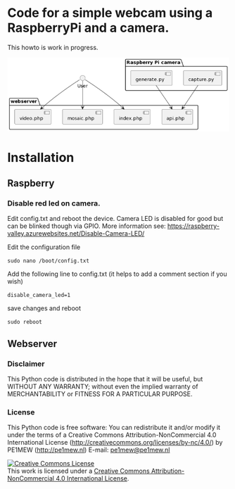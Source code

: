 # Code for a simple webcam using a RaspberryPi and a camera.

This howto is work in progress. 

![componentDiagram](images/componentDiagram.png)



# Installation

## Raspberry

### Disable red led on camera.

Edit config.txt and reboot the device. Camera LED is disabled for good but can be blinked though via GPIO. 
More information see: https://raspberry-valley.azurewebsites.net/Disable-Camera-LED/

Edit the configuration file
```
sudo nano /boot/config.txt
```
Add the following line to config.txt (it helps to add a comment section if you wish)
```
disable_camera_led=1
```
save changes and reboot
```
sudo reboot
```

## Webserver

### Disclaimer
This Python code is distributed in the hope that it will be useful, but WITHOUT ANY WARRANTY; without even the implied warranty of MERCHANTABILITY or FITNESS FOR A PARTICULAR PURPOSE.
  
### License
This Python code is free software: You can redistribute it and/or modify it under the terms of a Creative Commons Attribution-NonCommercial 4.0 International License (http://creativecommons.org/licenses/by-nc/4.0/) by PE1MEW (http://pe1mew.nl) E-mail: pe1mew@pe1mew.nl

<a rel="license" href="http://creativecommons.org/licenses/by-nc/4.0/"><img alt="Creative Commons License" style="border-width:0" src="https://i.creativecommons.org/l/by-nc/4.0/88x31.png" /></a><br />This work is licensed under a <a rel="license" href="http://creativecommons.org/licenses/by-nc/4.0/">Creative Commons Attribution-NonCommercial 4.0 International License</a>.
